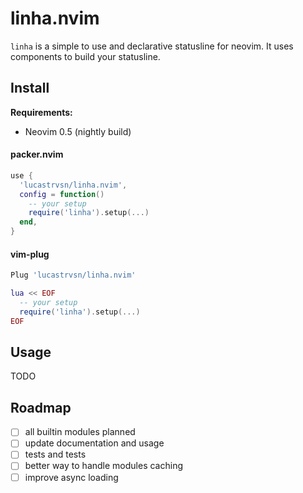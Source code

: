 # linha.nvim

`linha` is a simple to use and declarative statusline for neovim.
It uses components to build your statusline.

## Install

**Requirements:**

- Neovim 0.5 (nightly build)

#### packer.nvim

```lua
use {
  'lucastrvsn/linha.nvim',
  config = function()
    -- your setup
    require('linha').setup(...)
  end,
}
```

#### vim-plug

```lua
Plug 'lucastrvsn/linha.nvim'

lua << EOF
  -- your setup
  require('linha').setup(...)
EOF
```

## Usage

TODO

## Roadmap

- [ ] all builtin modules planned
- [ ] update documentation and usage
- [ ] tests and tests
- [ ] better way to handle modules caching
- [ ] improve async loading
